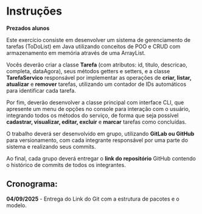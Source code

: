 # Instruções

**Prezados alunos**

Este exercício consiste em desenvolver um sistema de gerenciamento de tarefas (ToDoList) em Java utilizando conceitos de POO e CRUD com armazenamento em memória através de uma ArrayList.

Vocês deverão criar a classe **Tarefa** (com atributos: id, titulo, descricao, completa, dataAgora), seus métodos getters e setters, e a classe **TarefaServico** responsável por implementar as operações de **criar, listar, atualizar** e **remover** tarefas, utilizando um contador de IDs automáticos para identificar cada tarefa.

Por fim, deverão desenvolver a classe principal com interface CLI, que apresente um menu de opções no console para interação com o usuário, integrando todos os métodos do serviço, de forma que seja possível **cadastrar, visualizar, editar, excluir** e **marcar** tarefas como concluídas.


O trabalho deverá ser desenvolvido em grupo, utilizando **GitLab ou GitHub** para versionamento, com cada integrante responsável por uma parte do sistema e realizando seus commits.

Ao final, cada grupo deverá entregar o **link do repositório** GitHub contendo o histórico de commits de todos os integrantes.

## Cronograma:
**04/09/2025** - Entrega do Link do Git com a estrutura de pacotes e o modelo.